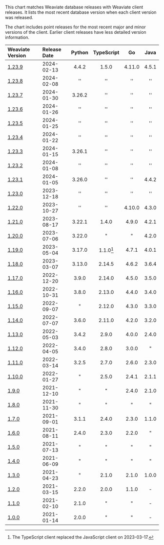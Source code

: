 This chart matches Weaviate database releases with Weaviate client releases. It
lists the most recent database version when each client version was released.

The chart includes point releases for the most recent major and minor versions
of the client. Earlier client releases have less detailed version information.


|Weaviate Version|Release Date|Python|TypeScript|Go|Java|
|:-|:-|:-:|:-:|:-:|:-:|
| [1.23.9](https://github.com/weaviate/weaviate/releases/tag/v1.23.9) | 2024-02-13 | 4.4.2 | 1.5.0 | 4.11.0 | 4.5.1 |
| [1.23.8](https://github.com/weaviate/weaviate/releases/tag/v1.23.8) | 2024-02-08 | '' | '' | '' | '' |
| [1.23.7](https://github.com/weaviate/weaviate/releases/tag/v1.23.7) | 2024-01-30 | 3.26.2 | '' | '' | ''  |
| [1.23.6](https://github.com/weaviate/weaviate/releases/tag/v1.23.6) | 2024-01-26 | '' | '' | '' | '' |
| [1.23.5](https://github.com/weaviate/weaviate/releases/tag/v1.23.5) | 2024-01-25 | '' | '' | '' | '' |
| [1.23.4](https://github.com/weaviate/weaviate/releases/tag/v1.23.4) | 2024-01-22 | '' | '' | '' | '' |
| [1.23.3](https://github.com/weaviate/weaviate/releases/tag/v1.23.3) | 2024-01-15 | 3.26.1 | '' | '' | '' |
| [1.23.2](https://github.com/weaviate/weaviate/releases/tag/v1.23.2) | 2024-01-08 | '' | '' | '' | '' |
| [1.23.1](https://github.com/weaviate/weaviate/releases/tag/v1.23.1) | 2024-01-05 | 3.26.0 | '' | '' | 4.4.2 |
| [1.23.0](https://github.com/weaviate/weaviate/releases/tag/v1.23.0) | 2023-12-18 | '' | '' | '' | '' |
| [1.22.0](https://github.com/weaviate/weaviate/releases/tag/v1.22.0) | 2023-10-27 | '' | '' | 4.10.0 | 4.3.0 |
| [1.21.0](https://github.com/weaviate/weaviate/releases/tag/v1.21.0) | 2023-08-17 | 3.22.1 |1.4.0 | 4.9.0 | 4.2.1 |
| [1.20.0](https://github.com/weaviate/weaviate/releases/tag/v1.20.0) | 2023-07-06 | 3.22.0 | " | " | 4.2.0 |
| [1.19.0](https://github.com/weaviate/weaviate/releases/tag/v1.19.0) | 2023-05-04 | 3.17.0 | 1.1.0[^1] | 4.7.1 | 4.0.1 |
| [1.18.0](https://github.com/weaviate/weaviate/releases/tag/v1.18.0) | 2023-03-07 | 3.13.0 | 2.14.5 | 4.6.2 | 3.6.4 |
| [1.17.0](https://github.com/weaviate/weaviate/releases/tag/v1.17.0) | 2022-12-20 | 3.9.0 | 2.14.0 | 4.5.0 | 3.5.0 |
| [1.16.0](https://github.com/weaviate/weaviate/releases/tag/v1.16.0) | 2022-10-31 | 3.8.0 | 2.13.0 | 4.4.0 | 3.4.0 |
| [1.15.0](https://github.com/weaviate/weaviate/releases/tag/v1.15.0) | 2022-09-07 | " | 2.12.0 | 4.3.0 | 3.3.0 |
| [1.14.0](https://github.com/weaviate/weaviate/releases/tag/v1.14.0) | 2022-07-07 | 3.6.0 | 2.11.0 | 4.2.0 | 3.2.0 |
| [1.13.0](https://github.com/weaviate/weaviate/releases/tag/v1.13.0) | 2022-05-03 | 3.4.2 | 2.9.0 | 4.0.0 | 2.4.0 |
| [1.12.0](https://github.com/weaviate/weaviate/releases/tag/v1.12.0) | 2022-04-05 | 3.4.0 | 2.8.0 | 3.0.0 | " |
| [1.11.0](https://github.com/weaviate/weaviate/releases/tag/v1.11.0) | 2022-03-14 | 3.2.5 | 2.7.0 | 2.6.0 | 2.3.0 |
| [1.10.0](https://github.com/weaviate/weaviate/releases/tag/v1.10.0) | 2022-01-27 | " | 2.5.0 | 2.4.1 | 2.1.1 |
| [1.9.0](https://github.com/weaviate/weaviate/releases/tag/v1.9.0) | 2021-12-10 | " | " | 2.4.0 | 2.1.0 |
| [1.8.0](https://github.com/weaviate/weaviate/releases/tag/v1.8.0) | 2021-11-30 | " | " | " | " |
| [1.7.0](https://github.com/weaviate/weaviate/releases/tag/v1.7.0) | 2021-09-01 | 3.1.1 | 2.4.0 | 2.3.0 | 1.1.0 |
| [1.6.0](https://github.com/weaviate/weaviate/releases/tag/v1.6.0) | 2021-08-11 | 2.4.0 | 2.3.0 | 2.2.0 | " |
| [1.5.0](https://github.com/weaviate/weaviate/releases/tag/v1.5.0) | 2021-07-13 | " | " | " | " |
| [1.4.0](https://github.com/weaviate/weaviate/releases/tag/v1.4.0) | 2021-06-09 | " | " | " | " |
| [1.3.0](https://github.com/weaviate/weaviate/releases/tag/v1.3.0) | 2021-04-23 | " | 2.1.0 | 2.1.0 | 1.0.0 |
| [1.2.0](https://github.com/weaviate/weaviate/releases/tag/v1.2.0) | 2021-03-15 | 2.2.0 | 2.0.0 | 1.1.0 | - |
| [1.1.0](https://github.com/weaviate/weaviate/releases/tag/v1.1.0) | 2021-02-10 | 2.1.0 | " | " | - |
| [1.0.0](https://github.com/weaviate/weaviate/releases/tag/v1.0.0) | 2021-01-14 | 2.0.0 | " | " | - |

[^1]: The TypeScript client replaced the JavaScript client on 2023-03-17.
